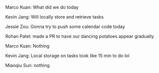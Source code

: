 Marco Kuan: What did we do today

Kevin Jang: Will locally store and retrieve tasks

Jessie Zou: Gonna try to push some calendar code today

Rohan Patel: made a PR to have our dancing potatoes appear gradually

Marco Kuan: Nothing

Kevin Jang: Local storage on tasks took like 15 min to do lol

Miaoqiu Sun: nothing
